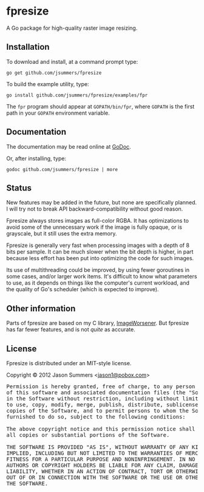 fpresize
========

A Go package for high-quality raster image resizing.


Installation
------------

To download and install, at a command prompt type:

    go get github.com/jsummers/fpresize

To build the example utility, type:

    go install github.com/jsummers/fpresize/examples/fpr

The `fpr` program should appear at `GOPATH/bin/fpr`, where `GOPATH`
is the first path in your `GOPATH` environment variable.


Documentation
-------------

The documentation may be read online at
[GoDoc](http://godoc.org/github.com/jsummers/fpresize).

Or, after installing, type:

    godoc github.com/jsummers/fpresize | more


Status
------

New features may be added in the future, but none are specifically
planned. I will try not to break API backward-compatibility without good
reason.

Fpresize always stores images as full-color RGBA. It has optimizations to
avoid some of the unnecessary work if the image is fully opaque, or is
grayscale, but it still uses the extra memory.

Fpresize is generally very fast when processing images with a depth of 8 bits
per sample. It can be much slower when the bit depth is higher, in part
because less effort has been put into optimizing the code for such images.

Its use of multithreading could be improved, by using fewer goroutines
in some cases, and/or larger work items. It's difficult to know what
parameters to use, as it depends on things like the computer's current
workload, and the quality of Go's scheduler (which is expected to
improve).


Other information
-----------------

Parts of fpresize are based on my C library,
[ImageWorsener](http://entropymine.com/imageworsener/).
But fpresize has far fewer features, and is not *quite* as accurate.


License
-------

Fpresize is distributed under an MIT-style license.

Copyright &copy; 2012 Jason Summers
<[jason1@pobox.com](mailto:jason1@pobox.com)>

<pre>
Permission is hereby granted, free of charge, to any person obtaining a copy
of this software and associated documentation files (the "Software"), to deal
in the Software without restriction, including without limitation the rights
to use, copy, modify, merge, publish, distribute, sublicense, and/or sell
copies of the Software, and to permit persons to whom the Software is
furnished to do so, subject to the following conditions:

The above copyright notice and this permission notice shall be included in
all copies or substantial portions of the Software.

THE SOFTWARE IS PROVIDED "AS IS", WITHOUT WARRANTY OF ANY KIND, EXPRESS OR
IMPLIED, INCLUDING BUT NOT LIMITED TO THE WARRANTIES OF MERCHANTABILITY,
FITNESS FOR A PARTICULAR PURPOSE AND NONINFRINGEMENT. IN NO EVENT SHALL THE
AUTHORS OR COPYRIGHT HOLDERS BE LIABLE FOR ANY CLAIM, DAMAGES OR OTHER
LIABILITY, WHETHER IN AN ACTION OF CONTRACT, TORT OR OTHERWISE, ARISING FROM,
OUT OF OR IN CONNECTION WITH THE SOFTWARE OR THE USE OR OTHER DEALINGS IN
THE SOFTWARE.
</pre>
